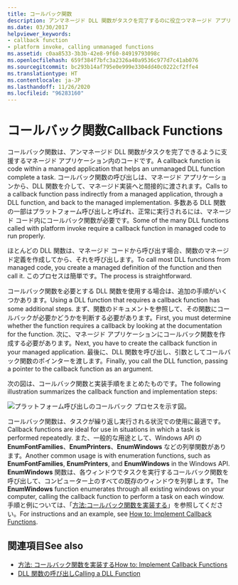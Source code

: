```yaml
---
title: コールバック関数
description: アンマネージド DLL 関数がタスクを完了するのに役立つマネージド アプリケーションを使用したコードであるコールバック関数について説明します。
ms.date: 03/30/2017
helpviewer_keywords:
- callback function
- platform invoke, calling unmanaged functions
ms.assetid: c0aa8533-3b3b-42e8-9f60-84919793098c
ms.openlocfilehash: 659f384f7bfc3a2326a40a9536c977d7c41ab076
ms.sourcegitcommit: bc293b14af795e0e999e3304dd40c0222cf2ffe4
ms.translationtype: HT
ms.contentlocale: ja-JP
ms.lasthandoff: 11/26/2020
ms.locfileid: "96283160"
---
```

# <a name="callback-functions"></a><span data-ttu-id="c69e2-103">コールバック関数</span><span class="sxs-lookup"><span data-stu-id="c69e2-103">Callback Functions</span></span>

<span data-ttu-id="c69e2-104">コールバック関数は、アンマネージド DLL 関数がタスクを完了できるように支援するマネージド アプリケーション内のコードです。</span><span class="sxs-lookup"><span data-stu-id="c69e2-104">A callback function is code within a managed application that helps an unmanaged DLL function complete a task.</span></span> <span data-ttu-id="c69e2-105">コールバック関数の呼び出しは、マネージド アプリケーションから、DLL 関数を介して、マネージド実装へと間接的に渡されます。</span><span class="sxs-lookup"><span data-stu-id="c69e2-105">Calls to a callback function pass indirectly from a managed application, through a DLL function, and back to the managed implementation.</span></span> <span data-ttu-id="c69e2-106">多数ある DLL 関数の一部はプラットフォーム呼び出しと呼ばれ、正常に実行されるには、マネージド コード内にコールバック関数が必要です。</span><span class="sxs-lookup"><span data-stu-id="c69e2-106">Some of the many DLL functions called with platform invoke require a callback function in managed code to run properly.</span></span>  
  
 <span data-ttu-id="c69e2-107">ほとんどの DLL 関数は、マネージド コードから呼び出す場合、関数のマネージド定義を作成してから、それを呼び出します。</span><span class="sxs-lookup"><span data-stu-id="c69e2-107">To call most DLL functions from managed code, you create a managed definition of the function and then call it.</span></span> <span data-ttu-id="c69e2-108">このプロセスは簡単です。</span><span class="sxs-lookup"><span data-stu-id="c69e2-108">The process is straightforward.</span></span>  
  
 <span data-ttu-id="c69e2-109">コールバック関数を必要とする DLL 関数を使用する場合は、追加の手順がいくつかあります。</span><span class="sxs-lookup"><span data-stu-id="c69e2-109">Using a DLL function that requires a callback function has some additional steps.</span></span> <span data-ttu-id="c69e2-110">まず、関数のドキュメントを参照して、その関数にコールバックが必要かどうかを判断する必要があります。</span><span class="sxs-lookup"><span data-stu-id="c69e2-110">First, you must determine whether the function requires a callback by looking at the documentation for the function.</span></span> <span data-ttu-id="c69e2-111">次に、マネージド アプリケーションにコールバック関数を作成する必要があります。</span><span class="sxs-lookup"><span data-stu-id="c69e2-111">Next, you have to create the callback function in your managed application.</span></span> <span data-ttu-id="c69e2-112">最後に、DLL 関数を呼び出し、引数としてコールバック関数のポインターを渡します。</span><span class="sxs-lookup"><span data-stu-id="c69e2-112">Finally, you call the DLL function, passing a pointer to the callback function as an argument.</span></span>

 <span data-ttu-id="c69e2-113">次の図は、コールバック関数と実装手順をまとめたものです。</span><span class="sxs-lookup"><span data-stu-id="c69e2-113">The following illustration summarizes the callback function and implementation steps:</span></span>  
  
 ![プラットフォーム呼び出しのコールバック プロセスを示す図。](./media/callback-functions/platform-invoke-callback-process.gif)  
  
 <span data-ttu-id="c69e2-115">コールバック関数は、タスクが繰り返し実行される状況での使用に最適です。</span><span class="sxs-lookup"><span data-stu-id="c69e2-115">Callback functions are ideal for use in situations in which a task is performed repeatedly.</span></span> <span data-ttu-id="c69e2-116">また、一般的な用途として、Windows API の **EnumFontFamilies**、**EnumPrinters**、**EnumWindows** などの列挙関数があります。</span><span class="sxs-lookup"><span data-stu-id="c69e2-116">Another common usage is with enumeration functions, such as **EnumFontFamilies**, **EnumPrinters**, and **EnumWindows** in the Windows API.</span></span> <span data-ttu-id="c69e2-117">**EnumWindows** 関数は、各ウィンドウでタスクを実行するコールバック関数を呼び出して、コンピューター上のすべての既存のウィンドウを列挙します。</span><span class="sxs-lookup"><span data-stu-id="c69e2-117">The **EnumWindows** function enumerates through all existing windows on your computer, calling the callback function to perform a task on each window.</span></span> <span data-ttu-id="c69e2-118">手順と例については、「[方法:コールバック関数を実装する](how-to-implement-callback-functions.md)」を参照してください。</span><span class="sxs-lookup"><span data-stu-id="c69e2-118">For instructions and an example, see [How to: Implement Callback Functions](how-to-implement-callback-functions.md).</span></span>  
  
## <a name="see-also"></a><span data-ttu-id="c69e2-119">関連項目</span><span class="sxs-lookup"><span data-stu-id="c69e2-119">See also</span></span>

- [<span data-ttu-id="c69e2-120">方法: コールバック関数を実装する</span><span class="sxs-lookup"><span data-stu-id="c69e2-120">How to: Implement Callback Functions</span></span>](how-to-implement-callback-functions.md)
- [<span data-ttu-id="c69e2-121">DLL 関数の呼び出し</span><span class="sxs-lookup"><span data-stu-id="c69e2-121">Calling a DLL Function</span></span>](calling-a-dll-function.md)
